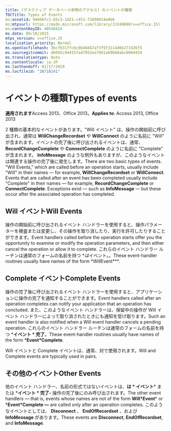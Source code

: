 ```yaml
---
title: (デスクトップ データベース参照のアクセス) のイベントの種類
TOCTitle: Types of Events
ms:assetid: 94660fc1-65c3-1d21-c451-f3898014e0b6
ms:mtpsurl: https://msdn.microsoft.com/library/JJ249660(v=office.15)
ms:contentKeyID: 48546414
ms.date: 09/18/2015
mtps_version: v=office.15
localization_priority: Normal
ms.openlocfilehash: 3bcf631ffc6c9b4b847af3f973114d6b271d26f5
ms.sourcegitcommit: d6695c94415fa47952ee7961a69660abc0904434
ms.translationtype: Auto
ms.contentlocale: ja-JP
ms.lasthandoff: 01/17/2019
ms.locfileid: "28718141"
---
```

# <a name="types-of-events"></a><span data-ttu-id="e5b01-102">イベントの種類</span><span class="sxs-lookup"><span data-stu-id="e5b01-102">Types of events</span></span>


<span data-ttu-id="e5b01-103">**適用されます**Access 2013、Office 2013。</span><span class="sxs-lookup"><span data-stu-id="e5b01-103">**Applies to**: Access 2013, Office 2013</span></span>



<span data-ttu-id="e5b01-p101">2 種類の基本的なイベントがあります。"Will イベント" は、操作の開始前に呼び出され、通常は **WillChangeRecordset** や **WillConnect** のように名前に "Will" が含まれます。イベントの完了後に呼び出されるイベントは、通常、 **RecordChangeComplete** や **ConnectComplete** のように名前に "Complete" が含まれます。 **InfoMessage** のような例外もありますが、このようなイベントは関連する操作の完了後に発生します。</span><span class="sxs-lookup"><span data-stu-id="e5b01-p101">There are two basic types of events. "Will Events," which are called before an operation starts, usually include "Will" in their names — for example, **WillChangeRecordset** or **WillConnect**. Events that are called after an event has been completed usually include "Complete" in their names — for example, **RecordChangeComplete** or **ConnectComplete**. Exceptions exist — such as **InfoMessage** — but these occur after the associated operation has completed.</span></span>

## <a name="will-events"></a><span data-ttu-id="e5b01-108">Will イベント</span><span class="sxs-lookup"><span data-stu-id="e5b01-108">Will Events</span></span>

<span data-ttu-id="e5b01-109">操作の開始前に呼び出されるイベント ハンドラーを使用すると、操作パラメーターを検査または変更し、その操作を取り消したり、実行を許可したりすることができます。</span><span class="sxs-lookup"><span data-stu-id="e5b01-109">Event handlers called before the operation starts offer you the opportunity to examine or modify the operation parameters, and then either cancel the operation or allow it to complete.</span></span> <span data-ttu-id="e5b01-110">これらのイベント ハンドラー ルーチンは通常のフォームの名前を持つ \**は*イベント。。</span><span class="sxs-lookup"><span data-stu-id="e5b01-110">These event-handler routines usually have names of the form \**Will*Event\*\*\*.</span></span>

## <a name="complete-events"></a><span data-ttu-id="e5b01-111">Complete イベント</span><span class="sxs-lookup"><span data-stu-id="e5b01-111">Complete Events</span></span>

<span data-ttu-id="e5b01-112">操作の完了後に呼び出されるイベント ハンドラーを使用すると、アプリケーションに操作の完了を通知することができます。</span><span class="sxs-lookup"><span data-stu-id="e5b01-112">Event handlers called after an operation completes can notify your application that an operation has concluded.</span></span> <span data-ttu-id="e5b01-113">また、このようなイベント ハンドラーは、保留中の操作が Will イベント ハンドラーによって取り消されたときにも通知を受け取ります。</span><span class="sxs-lookup"><span data-stu-id="e5b01-113">Such an event handler is also notified when a Will event handler cancels a pending operation.</span></span> <span data-ttu-id="e5b01-114">これらのイベント ハンドラー ルーチンは通常のフォームの名前を持つ \***イベント \* 完了**。</span><span class="sxs-lookup"><span data-stu-id="e5b01-114">These event-handler routines usually have names of the form \***Event\*Complete**.</span></span>

<span data-ttu-id="e5b01-115">Will イベントと Complete イベントは、通常、対で使用されます。</span><span class="sxs-lookup"><span data-stu-id="e5b01-115">Will and Complete events are typically used in pairs.</span></span>

## <a name="other-events"></a><span data-ttu-id="e5b01-116">その他のイベント</span><span class="sxs-lookup"><span data-stu-id="e5b01-116">Other Events</span></span>

<span data-ttu-id="e5b01-117">他のイベント ハンドラー、名前の形式ではないイベントは、**は \* イベント**\* または \***イベント \* 完了-** 操作の完了後にのみ呼び出されます。</span><span class="sxs-lookup"><span data-stu-id="e5b01-117">The other event handlers — that is, events whose names are not of the form **Will\*Event**\* or \***Event\*Complete —** are called only after an operation completes.</span></span> <span data-ttu-id="e5b01-118">このようなイベントとしては、 **Disconnect** 、 **EndOfRecordset** 、および **InfoMessage** があります。</span><span class="sxs-lookup"><span data-stu-id="e5b01-118">These events are **Disconnect**, **EndOfRecordset**, and **InfoMessage**.</span></span>

